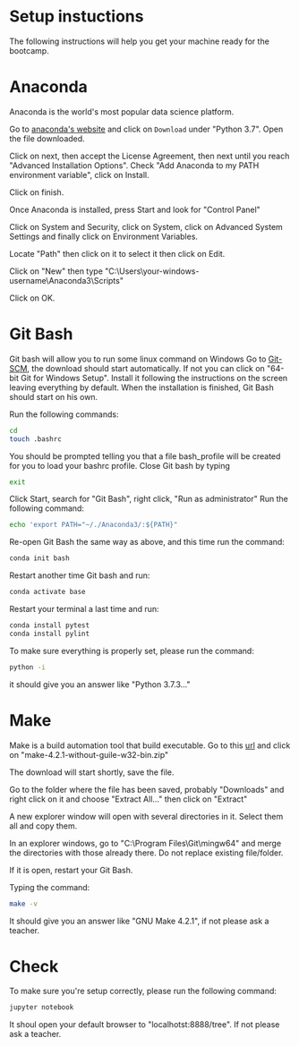 # Setup instuctions

The following instructions will help you get your machine ready for the bootcamp.

# Anaconda

Anaconda is the world's most popular data science platform.

Go to [anaconda's website](https://www.anaconda.com/distribution/) and click on `Download` under "Python 3.7".
Open the file downloaded.

Click on next, then accept the License Agreement, then next until you reach "Advanced Installation Options". Check "Add Anaconda to my PATH environment variable", click on Install.

Click on finish.

Once Anaconda is installed, press Start and look for "Control Panel"

Click on System and Security, click on System, click on Advanced System Settings and finally click on Environment Variables.

Locate "Path" then click on it to select it then click on Edit.

Click on "New" then type "C:\Users\your-windows-username\Anaconda3\Scripts"

Click on OK.

# Git Bash

Git bash will allow you to run some linux command on Windows
Go to [Git-SCM](https://git-scm.com/download/wim), the download should start automatically. If not you can click on "64-bit Git for Windows Setup".
Install it following the instructions on the screen leaving everything by default.
When the installation is finished, Git Bash should start on his own.

Run the following commands:

```bash
cd
touch .bashrc
```
You should be prompted telling you that a file bash_profile will be created for you to load your bashrc profile.
Close Git bash by typing

```bash
exit
```

Click Start, search for "Git Bash", right click, "Run as administrator"
Run the following command:

```bash
echo 'export PATH="~/./Anaconda3/:${PATH}"
```

Re-open Git Bash the same way as above, and this time run the command:

```bash
conda init bash
```

Restart another time Git bash and run:

```bash
conda activate base
```

Restart your terminal a last time and run:

```bash
conda install pytest
conda install pylint
```

To make sure everything is properly set, please run the command:

```bash
python -i
```
 it should give you an answer like "Python 3.7.3..." 
# Make

Make is a build automation tool that build executable.
Go to this [url](https://sourceforge.net/projects/ezwinports/files) and click on "make-4.2.1-without-guile-w32-bin.zip"

The download will start shortly, save the file.

Go to the folder where the file has been saved, probably "Downloads" and right click on it and choose "Extract All..." then click on "Extract"

A new explorer window will open with several directories in it. Select them all and copy them.

In an explorer windows, go to "C:\Program Files\Git\mingw64" and merge the directories with those already there.
Do not replace existing file/folder.

If it is open, restart your Git Bash.

Typing the command:
```bash
make -v
```
It should give you an answer like "GNU Make 4.2.1", if not please ask a teacher.

# Check

To make sure you're setup correctly, please run the following command:
```bash
jupyter notebook
```

It shoul open your default browser to "localhotst:8888/tree". If not please ask a teacher.
